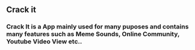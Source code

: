 ## Crack it 

### Crack It is a App mainly used for many puposes and contains many features such as Meme Sounds, Online Community, Youtube Video View etc.. 



